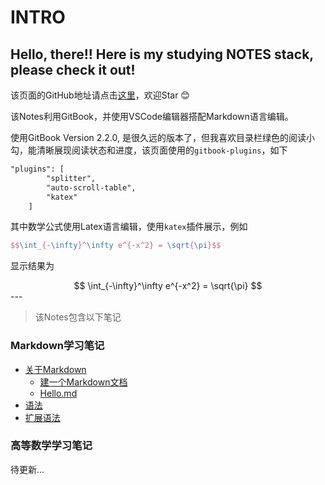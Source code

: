 # INTRO
Hello, there!! Here is my studying NOTES stack, please check it out!
---
该页面的GitHub地址请点击[这里](https://github.com/zhechendai/Notebook)，欢迎Star 😊

该Notes利用GitBook，并使用VSCode编辑器搭配Markdown语言编辑。

使用GitBook Version 2.2.0, 是很久远的版本了，但我喜欢目录栏绿色的阅读小勾，能清晰展现阅读状态和进度，该页面使用的`gitbook-plugins`，如下

```markdown
"plugins": [
        "splitter",
        "auto-scroll-table",
        "katex"
    ]
```
其中数学公式使用Latex语言编辑，使用`katex`插件展示，例如

```latex
$$\int_{-\infty}^\infty e^{-x^2} = \sqrt{\pi}$$
```

显示结果为
<center>
$$
\int_{-\infty}^\infty e^{-x^2} = \sqrt{\pi}
$$
</center>
---

>该Notes包含以下笔记

### Markdown学习笔记
* [关于Markdown](part1/intro1.md)
    - [建一个Markdown文档](ch1/sec1.md)
    - [Hello.md](ch1/sec2.md)
* [语法](part2/intro2.md)
* [扩展语法](part3/intro3.md)


### 高等数学学习笔记

待更新...






